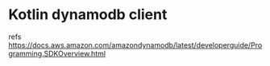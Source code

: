 # Kotlin dynamodb client

refs
https://docs.aws.amazon.com/amazondynamodb/latest/developerguide/Programming.SDKOverview.html

